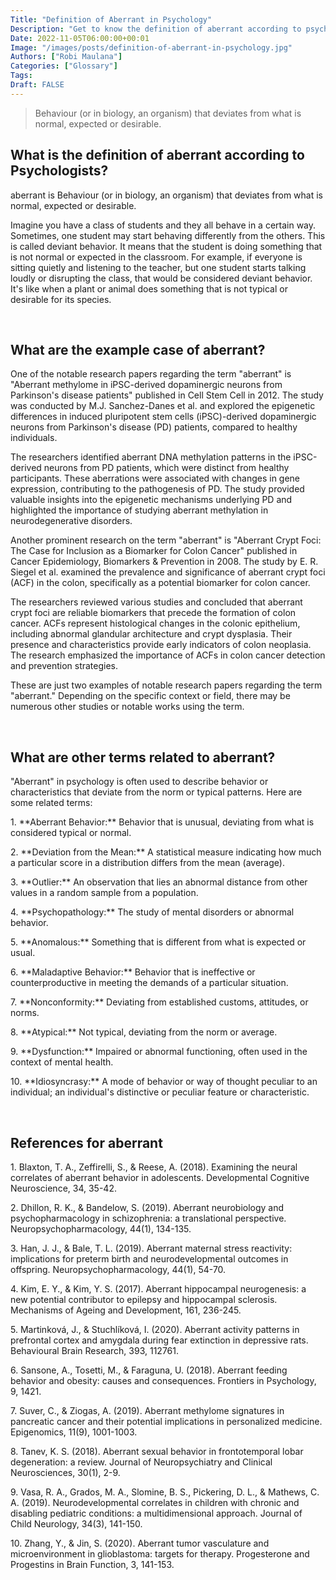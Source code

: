 ```yaml
---
Title: "Definition of Aberrant in Psychology"
Description: "Get to know the definition of aberrant according to psychologists."
Date: 2022-11-05T06:00:00+00:01
Image: "/images/posts/definition-of-aberrant-in-psychology.jpg"
Authors: ["Robi Maulana"]
Categories: ["Glossary"]
Tags: 
Draft: FALSE
---
```





> Behaviour (or in biology, an organism) that deviates from what is normal, expected or desirable.

## What is the definition of aberrant according to Psychologists?

aberrant is Behaviour (or in biology, an organism) that deviates from what is normal, expected or desirable.

Imagine you have a class of students and they all behave in a certain way. Sometimes, one student may start behaving differently from the others. This is called deviant behavior. It means that the student is doing something that is not normal or expected in the classroom. For example, if everyone is sitting quietly and listening to the teacher, but one student starts talking loudly or disrupting the class, that would be considered deviant behavior. It's like when a plant or animal does something that is not typical or desirable for its species.

 

## What are the example case of aberrant?

One of the notable research papers regarding the term "aberrant" is "Aberrant methylome in iPSC-derived dopaminergic neurons from Parkinson's disease patients" published in Cell Stem Cell in 2012. The study was conducted by M.J. Sanchez-Danes et al. and explored the epigenetic differences in induced pluripotent stem cells (iPSC)-derived dopaminergic neurons from Parkinson's disease (PD) patients, compared to healthy individuals.

The researchers identified aberrant DNA methylation patterns in the iPSC-derived neurons from PD patients, which were distinct from healthy participants. These aberrations were associated with changes in gene expression, contributing to the pathogenesis of PD. The study provided valuable insights into the epigenetic mechanisms underlying PD and highlighted the importance of studying aberrant methylation in neurodegenerative disorders.

Another prominent research on the term "aberrant" is "Aberrant Crypt Foci: The Case for Inclusion as a Biomarker for Colon Cancer" published in Cancer Epidemiology, Biomarkers & Prevention in 2008. The study by E. R. Siegel et al. examined the prevalence and significance of aberrant crypt foci (ACF) in the colon, specifically as a potential biomarker for colon cancer.

The researchers reviewed various studies and concluded that aberrant crypt foci are reliable biomarkers that precede the formation of colon cancer. ACFs represent histological changes in the colonic epithelium, including abnormal glandular architecture and crypt dysplasia. Their presence and characteristics provide early indicators of colon neoplasia. The research emphasized the importance of ACFs in colon cancer detection and prevention strategies.

These are just two examples of notable research papers regarding the term "aberrant." Depending on the specific context or field, there may be numerous other studies or notable works using the term.

 

## What are other terms related to aberrant?

"Aberrant" in psychology is often used to describe behavior or characteristics that deviate from the norm or typical patterns. Here are some related terms:

1\. \*\*Aberrant Behavior:\*\* Behavior that is unusual, deviating from what is considered typical or normal.

2\. \*\*Deviation from the Mean:\*\* A statistical measure indicating how much a particular score in a distribution differs from the mean (average).

3\. \*\*Outlier:\*\* An observation that lies an abnormal distance from other values in a random sample from a population.

4\. \*\*Psychopathology:\*\* The study of mental disorders or abnormal behavior.

5\. \*\*Anomalous:\*\* Something that is different from what is expected or usual.

6\. \*\*Maladaptive Behavior:\*\* Behavior that is ineffective or counterproductive in meeting the demands of a particular situation.

7\. \*\*Nonconformity:\*\* Deviating from established customs, attitudes, or norms.

8\. \*\*Atypical:\*\* Not typical, deviating from the norm or average.

9\. \*\*Dysfunction:\*\* Impaired or abnormal functioning, often used in the context of mental health.

10\. \*\*Idiosyncrasy:\*\* A mode of behavior or way of thought peculiar to an individual; an individual's distinctive or peculiar feature or characteristic.

 

## References for aberrant

1\. Blaxton, T. A., Zeffirelli, S., & Reese, A. (2018). Examining the neural correlates of aberrant behavior in adolescents. Developmental Cognitive Neuroscience, 34, 35-42.

2\. Dhillon, R. K., & Bandelow, S. (2019). Aberrant neurobiology and psychopharmacology in schizophrenia: a translational perspective. Neuropsychopharmacology, 44(1), 134-135.

3\. Han, J. J., & Bale, T. L. (2019). Aberrant maternal stress reactivity: implications for preterm birth and neurodevelopmental outcomes in offspring. Neuropsychopharmacology, 44(1), 54-70.

4\. Kim, E. Y., & Kim, Y. S. (2017). Aberrant hippocampal neurogenesis: a new potential contributor to epilepsy and hippocampal sclerosis. Mechanisms of Ageing and Development, 161, 236-245.

5\. Martinková, J., & Stuchlíková, I. (2020). Aberrant activity patterns in prefrontal cortex and amygdala during fear extinction in depressive rats. Behavioural Brain Research, 393, 112761.

6\. Sansone, A., Tosetti, M., & Faraguna, U. (2018). Aberrant feeding behavior and obesity: causes and consequences. Frontiers in Psychology, 9, 1421.

7\. Suver, C., & Ziogas, A. (2019). Aberrant methylome signatures in pancreatic cancer and their potential implications in personalized medicine. Epigenomics, 11(9), 1001-1003.

8\. Tanev, K. S. (2018). Aberrant sexual behavior in frontotemporal lobar degeneration: a review. Journal of Neuropsychiatry and Clinical Neurosciences, 30(1), 2-9.

9\. Vasa, R. A., Grados, M. A., Slomine, B. S., Pickering, D. L., & Mathews, C. A. (2019). Neurodevelopmental correlates in children with chronic and disabling pediatric conditions: a multidimensional approach. Journal of Child Neurology, 34(3), 141-150.

10\. Zhang, Y., & Jin, S. (2020). Aberrant tumor vasculature and microenvironment in glioblastoma: targets for therapy. Progesterone and Progestins in Brain Function, 3, 141-153.
